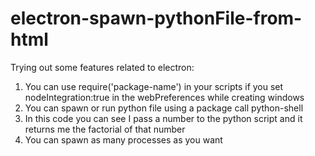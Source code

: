# electron-spawn-pythonFile-from-html

Trying out some features related to electron: 
1. You can use require('package-name') in your scripts if you set nodeIntegration:true in the webPreferences while creating windows
2. You can spawn or run python file using a package call python-shell 
3. In this code you can see I pass a number to the python script and it returns me the factorial of that number
4. You can spawn as many processes as you want
